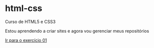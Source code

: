 # html-css
 Curso de HTML5 e CSS3

Estou aprendendo a criar sites e agora vou gerenciar meus repositórios

<a href="gabrielgsantana.github.io/html-css/exercicios/ex009/index.html">Ir para o exercício 01